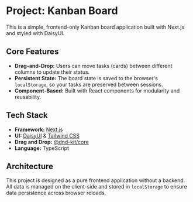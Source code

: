 # Project: Kanban Board

This is a simple, frontend-only Kanban board application built with Next.js and styled with DaisyUI.

## Core Features

*   **Drag-and-Drop:** Users can move tasks (cards) between different columns to update their status.
*   **Persistent State:** The board state is saved to the browser's `localStorage`, so your tasks are preserved between sessions.
*   **Component-Based:** Built with React components for modularity and reusability.

## Tech Stack

*   **Framework:** [Next.js](https://nextjs.org/)
*   **UI:** [DaisyUI](https://daisyui.com/) & [Tailwind CSS](https://tailwindcss.com/)
*   **Drag and Drop:** [@dnd-kit/core](https://dndkit.com/)
*   **Language:** TypeScript

## Architecture

This project is designed as a pure frontend application without a backend. All data is managed on the client-side and stored in `localStorage` to ensure data persistence across browser reloads.
